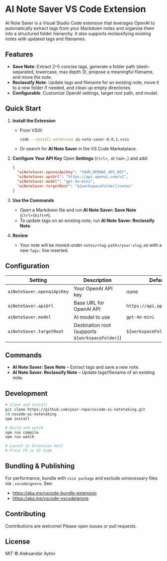 # AI Note Saver VS Code Extension

AI Note Saver is a Visual Studio Code extension that leverages OpenAI to automatically extract tags from your Markdown notes and organize them into a structured folder hierarchy. It also supports reclassifying existing notes with updated tags and filenames.

## Features

- **Save Note**: Extract 2–5 concise tags, generate a folder path (dash-separated, lowercase, max depth 3), propose a meaningful filename, and move the note.
- **Reclassify Note**: Update tags and filename for an existing note, move it to a new folder if needed, and clean up empty directories.
- **Configurable**: Customize OpenAI settings, target root path, and model.

## Quick Start

1. **Install the Extension**
   - From VSIX:
     ```bash
     code --install-extension ai-note-saver-0.0.1.vsix
     ```
   - Or search for **AI Note Saver** in the VS Code Marketplace.

2. **Configure Your API Key**
   Open **Settings** (`Ctrl+,` or `Cmd+,`) and add:
   ```json
   {
     "aiNoteSaver.openaiApiKey": "YOUR_OPENAI_API_KEY",
     "aiNoteSaver.apiUrl": "https://api.openai.com/v1",
     "aiNoteSaver.model": "gpt-4o-mini",
     "aiNoteSaver.targetRoot": "${workspaceFolder}/notes"
   }
   ```

3. **Use the Commands**
   - Open a Markdown file and run **AI Note Saver: Save Note** (`Ctrl+Shift+P`).
   - To update tags on an existing note, run **AI Note Saver: Reclassify Note**.

4. **Review**
   - Your note will be moved under `notes/<tag-path>/your-slug.md` with a new `Tags:` line inserted.

## Configuration

| Setting                         | Description                                      | Default                             |
|---------------------------------|--------------------------------------------------|-------------------------------------|
| `aiNoteSaver.openaiApiKey`      | Your OpenAI API key                              | _none_                              |
| `aiNoteSaver.apiUrl`            | Base URL for OpenAI API                          | `https://api.openai.com/v1`         |
| `aiNoteSaver.model`             | AI model to use                                  | `gpt-4o-mini`                       |
| `aiNoteSaver.targetRoot`        | Destination root (supports `${workspaceFolder}`) | `${workspaceFolder}/notes`          |

## Commands

- **AI Note Saver: Save Note** – Extract tags and save a new note.
- **AI Note Saver: Reclassify Note** – Update tags/filename of an existing note.

## Development

```bash
# Clone and install
git clone https://github.com/your-repo/vscode-ai-notetaking.git
cd vscode-ai-notetaking
npm install

# Build and watch
npm run compile
npm run watch

# Launch in Extension Host
# Press F5 in VS Code
```

## Bundling & Publishing

For performance, bundle with `vsce package` and exclude unnecessary files via `.vscodeignore`. See:
- https://aka.ms/vscode-bundle-extension
- https://aka.ms/vscode-vscodeignore

## Contributing

Contributions are welcome! Please open issues or pull requests.

## License

MIT © Aleksandar Aytov

